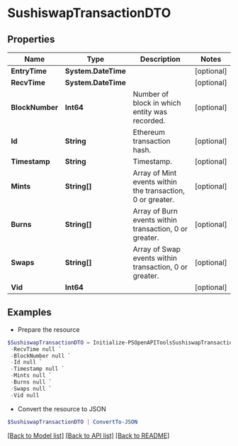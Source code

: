 # SushiswapTransactionDTO
## Properties

Name | Type | Description | Notes
------------ | ------------- | ------------- | -------------
**EntryTime** | **System.DateTime** |  | [optional] 
**RecvTime** | **System.DateTime** |  | [optional] 
**BlockNumber** | **Int64** | Number of block in which entity was recorded. | [optional] 
**Id** | **String** | Ethereum transaction hash. | [optional] 
**Timestamp** | **String** | Timestamp. | [optional] 
**Mints** | **String[]** | Array of Mint events within the transaction, 0 or greater. | [optional] 
**Burns** | **String[]** | Array of Burn events within transaction, 0 or greater. | [optional] 
**Swaps** | **String[]** | Array of Swap events within transaction, 0 or greater. | [optional] 
**Vid** | **Int64** |  | [optional] 

## Examples

- Prepare the resource
```powershell
$SushiswapTransactionDTO = Initialize-PSOpenAPIToolsSushiswapTransactionDTO  -EntryTime null `
 -RecvTime null `
 -BlockNumber null `
 -Id null `
 -Timestamp null `
 -Mints null `
 -Burns null `
 -Swaps null `
 -Vid null
```

- Convert the resource to JSON
```powershell
$SushiswapTransactionDTO | ConvertTo-JSON
```

[[Back to Model list]](../README.md#documentation-for-models) [[Back to API list]](../README.md#documentation-for-api-endpoints) [[Back to README]](../README.md)


